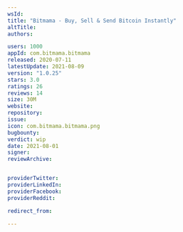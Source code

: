 ```yaml
---
wsId: 
title: "Bitmama - Buy, Sell & Send Bitcoin Instantly"
altTitle: 
authors:

users: 1000
appId: com.bitmama.bitmama
released: 2020-07-11
latestUpdate: 2021-08-09
version: "1.0.25"
stars: 3.0
ratings: 26
reviews: 14
size: 30M
website: 
repository: 
issue: 
icon: com.bitmama.bitmama.png
bugbounty: 
verdict: wip
date: 2021-08-01
signer: 
reviewArchive:


providerTwitter: 
providerLinkedIn: 
providerFacebook: 
providerReddit: 

redirect_from:

---
```



